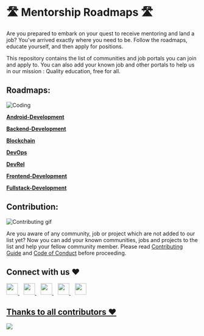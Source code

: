 # 🛣 Mentorship Roadmaps 🛣

Are you prepared to embark on your quest to receive mentoring and land a job? You've arrived exactly where you need to be. Follow the roadmaps, educate yourself, and then apply for positions.

This repository contains the list of communities and job portals you can join and apply to. You can also add your known job and other portals to help us in our mission : Quality education, free for all.

## Roadmaps:

<p align="Left"><img align="center" alt="Coding" src="https://media.giphy.com/media/xUySTOigOUHucl3rfW/giphy.gif"></p>
<p  align="Left"><a href="Android-Development#readme"><b>Android-Development</b></a></p>
<p  align="Left"><a href="Backend-Development#readme"><B>Backend-Development</B></a></p>
<p  align="Left"><a href="Blockchain#readme"><b>Blockchain</b></a></p>
<p  align="Left"><a href="DevOps#readme"><b>DevOps</b></a></p>
<p  align="Left"><a href="DevRel#readme"><b>DevRel</b></a></p>
<p  align="Left"><a href="Frontend-Development#readme"><b>Frontend-Development</b></a></p>
<p  align="Left"><a href="Fullstack-Development#readme"><b>Fullstack-Development</b></a></p>

## Contribution:

![Contributing gif](https://media.giphy.com/media/JykvbWfXtAHSM/giphy.gif)

Are you aware of any community, job or project which are not added to our list yet? Now you can add your known communities, jobs and projects to the list and help your fellow community member. Please read [Contributing Guide](./CONTRIBUTING.md) and [Code of Conduct](./CODE_OF_CONDUCT.md) before proceeding.

## Connect with us ❤️

  <a href="https://discord.gg/wemakedevs">
    <img width="30px" src="https://discord.com/assets/3437c10597c1526c3dbd98c737c2bcae.svg" />
  </a>&ensp;
    <a href="https://t.me/WeMakeDevs">
    <img width="30px" src="https://www.vectorlogo.zone/logos/telegram/telegram-icon.svg" />
  </a> 
  </a>&ensp;
  <a href="https://twitter.com/WeMakeDevs">
    <img width="30px" src="https://www.vectorlogo.zone/logos/twitter/twitter-official.svg" />
  </a>&ensp;
  <a href="https://www.linkedin.com/company/WeMakeDevs/">
    <img width="30px" src="https://www.vectorlogo.zone/logos/linkedin/linkedin-icon.svg" />
  </a>&ensp;
  <a href="https://www.instagram.com/WeMakeDevs/">
    <img width="30px" src="https://www.vectorlogo.zone/logos/instagram/instagram-icon.svg" />

## Thanks to all contributors ❤

 <a href = "https://github.com/WeMakeDevs/roadmaps/graphs/contributors">
   <img src = "https://contrib.rocks/image?repo=WeMakeDevs/roadmaps"/>
 </a>
